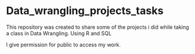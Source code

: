 # Data_wrangling_projects_tasks
This repository was created to share some of the projects i did while taking a class in Data Wrangling. Using R and SQL

I give permission for public to access my work.


